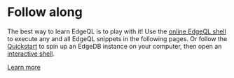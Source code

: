 # Follow along

The best way to learn EdgeQL is to play with it! Use the [online EdgeQL shell](/tutorial) to execute any and all EdgeQL snippets in the following pages. Or follow the [Quickstart](https://edgedb.com/docs/intro/quickstart#ref-quickstart) to spin up an EdgeDB instance on your computer, then open an [interactive shell](https://edgedb.com/docs/cli/edgedb#ref-cli-edgedb).

[Learn more](https://www.edgedb.com/docs/edgeql/index)
